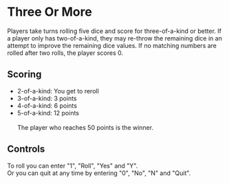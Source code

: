 # Three Or More
Players take turns rolling five dice and score for three-of-a-kind or better. If a player only has two-of-a-kind, they may re-throw the remaining dice in an attempt to improve the remaining dice values. If no matching numbers are rolled after two rolls, the player scores 0.

## Scoring
* 2-of-a-kind: You get to reroll
* 3-of-a-kind: 3 points
* 4-of-a-kind: 6 points
* 5-of-a-kind: 12 points
<br><br>The player who reaches 50 points is the winner.

## Controls
To roll you can enter "1", "Roll", "Yes" and "Y".<br>
Or you can quit at any time by entering "0", "No", "N" and "Quit".
